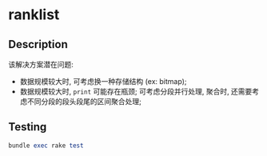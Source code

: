 # ranklist

Description
-----------

该解决方案潜在问题:

- 数据规模较大时, 可考虑换一种存储结构 (ex: bitmap);
- 数据规模较大时, `print` 可能存在瓶颈; 可考虑分段并行处理, 聚合时, 还需要考虑不同分段的段头段尾的区间聚合处理;

Testing
-------

``` ruby
bundle exec rake test
```